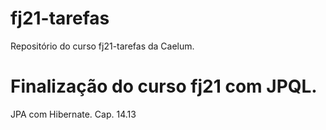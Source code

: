 # fj21-tarefas
Repositório do curso fj21-tarefas da Caelum.

# Finalização do curso fj21 com JPQL.
JPA com Hibernate. Cap. 14.13
